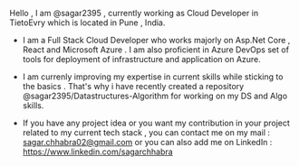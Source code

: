 Hello , I am @sagar2395 , currently working as Cloud Developer in TietoEvry which is located in Pune , India. 

- I am a Full Stack Cloud Developer who works majorly on Asp.Net Core , React and Microsoft Azure . I am also proficient in Azure DevOps set of tools for deployment
of infrastructure and application on Azure.

- I am currenly improving my expertise in current skills while sticking to the basics . That's why i have recently created a repository @sagar2395/Datastructures-Algorithm
for working on my DS and Algo skills.

- If you have any project idea or you want my contribution in your project related to my current tech stack , you can contact me on my mail : sagar.chhabra02@gmail.com
or you can also add me on LinkedIn : https://www.linkedin.com/sagarchhabra 
